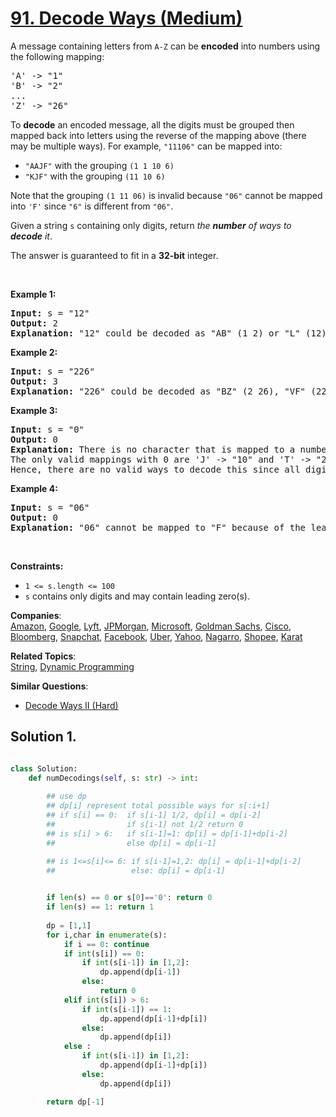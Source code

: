 # [91. Decode Ways (Medium)](https://leetcode.com/problems/decode-ways/)

<p>A message containing letters from <code>A-Z</code> can be <strong>encoded</strong> into numbers using the following mapping:</p>

<pre>'A' -&gt; "1"
'B' -&gt; "2"
...
'Z' -&gt; "26"
</pre>

<p>To <strong>decode</strong> an encoded message, all the digits must be grouped then mapped back into letters using the reverse of the mapping above (there may be multiple ways). For example, <code>"11106"</code> can be mapped into:</p>

<ul>
	<li><code>"AAJF"</code> with the grouping <code>(1 1 10 6)</code></li>
	<li><code>"KJF"</code> with the grouping <code>(11 10 6)</code></li>
</ul>

<p>Note that the grouping <code>(1 11 06)</code> is invalid because <code>"06"</code> cannot be mapped into <code>'F'</code> since <code>"6"</code> is different from <code>"06"</code>.</p>

<p>Given a string <code>s</code> containing only digits, return <em>the <strong>number</strong> of ways to <strong>decode</strong> it</em>.</p>

<p>The answer is guaranteed to fit in a <strong>32-bit</strong> integer.</p>

<p>&nbsp;</p>
<p><strong>Example 1:</strong></p>

<pre><strong>Input:</strong> s = "12"
<strong>Output:</strong> 2
<strong>Explanation:</strong> "12" could be decoded as "AB" (1 2) or "L" (12).
</pre>

<p><strong>Example 2:</strong></p>

<pre><strong>Input:</strong> s = "226"
<strong>Output:</strong> 3
<strong>Explanation:</strong> "226" could be decoded as "BZ" (2 26), "VF" (22 6), or "BBF" (2 2 6).
</pre>

<p><strong>Example 3:</strong></p>

<pre><strong>Input:</strong> s = "0"
<strong>Output:</strong> 0
<strong>Explanation:</strong> There is no character that is mapped to a number starting with 0.
The only valid mappings with 0 are 'J' -&gt; "10" and 'T' -&gt; "20", neither of which start with 0.
Hence, there are no valid ways to decode this since all digits need to be mapped.
</pre>

<p><strong>Example 4:</strong></p>

<pre><strong>Input:</strong> s = "06"
<strong>Output:</strong> 0
<strong>Explanation:</strong> "06" cannot be mapped to "F" because of the leading zero ("6" is different from "06").
</pre>

<p>&nbsp;</p>
<p><strong>Constraints:</strong></p>

<ul>
	<li><code>1 &lt;= s.length &lt;= 100</code></li>
	<li><code>s</code> contains only digits and may contain leading zero(s).</li>
</ul>


**Companies**:  
[Amazon](https://leetcode.com/company/amazon), [Google](https://leetcode.com/company/google), [Lyft](https://leetcode.com/company/lyft), [JPMorgan](https://leetcode.com/company/jpmorgan), [Microsoft](https://leetcode.com/company/microsoft), [Goldman Sachs](https://leetcode.com/company/goldman-sachs), [Cisco](https://leetcode.com/company/cisco), [Bloomberg](https://leetcode.com/company/bloomberg), [Snapchat](https://leetcode.com/company/snapchat), [Facebook](https://leetcode.com/company/facebook), [Uber](https://leetcode.com/company/uber), [Yahoo](https://leetcode.com/company/yahoo), [Nagarro](https://leetcode.com/company/nagarro), [Shopee](https://leetcode.com/company/shopee), [Karat](https://leetcode.com/company/karat)

**Related Topics**:  
[String](https://leetcode.com/tag/string/), [Dynamic Programming](https://leetcode.com/tag/dynamic-programming/)

**Similar Questions**:
* [Decode Ways II (Hard)](https://leetcode.com/problems/decode-ways-ii/)

## Solution 1.

```py

class Solution:
    def numDecodings(self, s: str) -> int:
        
        ## use dp
        ## dp[i] represent total possible ways for s[:i+1]
        ## if s[i] == 0:  if s[i-1] 1/2, dp[i] = dp[i-2]
        ##                if s[i-1] not 1/2 return 0
        ## is s[i] > 6:   if s[i-1]=1: dp[i] = dp[i-1]+dp[i-2]
        ##                else dp[i] = dp[i-1]

        ## is 1<=s[i]<= 6: if s[i-1]=1,2: dp[i] = dp[i-1]+dp[i-2]
        ##                 else: dp[i] = dp[i-1]

        
        if len(s) == 0 or s[0]=='0': return 0
        if len(s) == 1: return 1
        
        dp = [1,1]
        for i,char in enumerate(s):
            if i == 0: continue
            if int(s[i]) == 0:
                if int(s[i-1]) in [1,2]:
                    dp.append(dp[i-1])
                else:
                    return 0
            elif int(s[i]) > 6:
                if int(s[i-1]) == 1:
                    dp.append(dp[i-1]+dp[i])
                else:
                    dp.append(dp[i])
            else :
                if int(s[i-1]) in [1,2]:
                    dp.append(dp[i-1]+dp[i])
                else:
                    dp.append(dp[i])

        return dp[-1]
```
